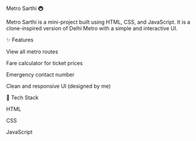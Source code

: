 Metro Sarthi 🚇

Metro Sarthi is a mini-project built using HTML, CSS, and JavaScript.
It is a clone-inspired version of Delhi Metro with a simple and interactive UI.

✨ Features

View all metro routes

Fare calculator for ticket prices

Emergency contact number

Clean and responsive UI (designed by me)

🔧 Tech Stack

HTML

CSS

JavaScript

